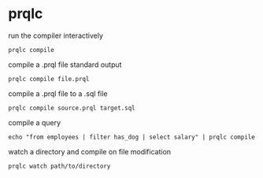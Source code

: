 # prqlc

run the compiler interactively

    prqlc compile


compile a .prql file standard output
 
    prqlc compile file.prql


compile a .prql file to a .sql file

    prqlc compile source.prql target.sql


compile a query

    echo "from employees | filter has_dog | select salary" | prqlc compile


watch a directory and compile on file modification

    prqlc watch path/to/directory


